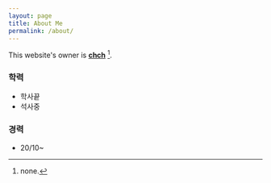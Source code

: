 ```yaml
---
layout: page
title: About Me
permalink: /about/
---
```


This website's owner is **[chch](https://github.com/seoyeonc/chch)** [^1].

### 학력 
- 학사끝
- 석사중

### 경력
- 20/10~

[^1]:none.
